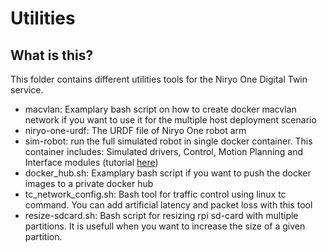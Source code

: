 # Utilities 

## What is this?

This folder contains different utilities tools for the Niryo One Digital Twin service.

- macvlan: Examplary bash script on how to create docker macvlan network if you want to use it for the multiple host deployment scenario
- niryo-one-urdf: The URDF file of Niryo One robot arm
- sim-robot: run the full simulated robot in single docker container. This container includes: Simulated drivers, Control, Motion Planning and Interface modules (tutorial [here](./sim-robot/))
- docker_hub.sh: Examplary bash script if you want to push the docker images to a private docker hub
- tc_network_config.sh: Bash tool for traffic control using linux tc command. You can add artificial latency and packet loss with this tool
- resize-sdcard.sh: Bash script for resizing rpi sd-card with multiple partitions. It is usefull when you want to increase the size of a given partition. 
